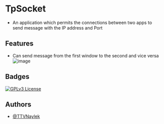 # TpSocket
- An application which permits the connections between two apps to send message with the IP address and Port

## Features

- Can send message from the first window to the second and vice versa
![image](https://github.com/TTVNaylek/TpSocket/assets/69121494/8e59615e-2a92-4fbf-a623-ee6bc6f44ccd)




## Badges

[![GPLv3 License](https://img.shields.io/badge/License-GPL%20v3-yellow.svg)](https://opensource.org/licenses/)


## Authors

- [@TTVNaylek](https://github.com/TTVNaylek)
